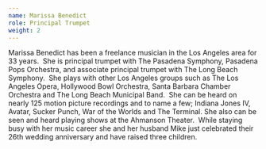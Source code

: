 ```yaml
---
name: Marissa Benedict
role: Principal Trumpet
weight: 2
---
```


Marissa Benedict has been a freelance musician in the Los Angeles area for 33 years.  She is principal trumpet with The Pasadena Symphony, Pasadena Pops Orchestra, and associate principal trumpet with The Long Beach Symphony.  She plays with other Los Angeles groups such as The Los Angeles Opera, Hollywood Bowl Orchestra, Santa Barbara Chamber Orchestra and The Long Beach Municipal Band.  She can be heard on nearly 125 motion picture recordings and to name a few; Indiana Jones IV, Avatar, Sucker Punch, War of the Worlds and The Terminal. She also can be seen and heard playing shows at the Ahmanson Theater.  While staying busy with her music career she and her husband Mike just celebrated their 26th wedding anniversary and have raised three children. 
